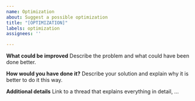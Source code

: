 ```yaml
---
name: Optimization
about: Suggest a possible optimization
title: "[OPTIMIZATION]"
labels: optimization
assignees: ''

---
```


**What could be improved**
Describe the problem and what could have been done better.

**How would you have done it?**
Describe your solution and explain why it is better to do it this way.


**Additional details**
Link to a thread that explains everything in detail, ...
